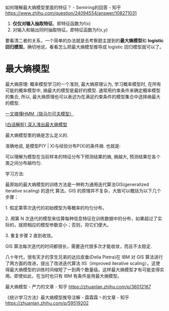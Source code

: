 




如何理解最大熵模型里面的特征？ - Semiring的回答 - 知乎
https://www.zhihu.com/question/24094554/answer/108271031


1.  **仅仅对输入抽取特征**。即特征函数为f(x)
2.  对输入和输出同时抽取特征。即特征函数为f(x,y)

  

要看清二者的关系，一个简单的办法就是去考察题主提到的**最大熵模型**和 **logistic 回归模型**。确切地说，看看怎么把最大熵模型推导成 logistic 回归模型就可以了。





# 最大熵模型

最大熵原理: 概率模型学习的一个准则, 最大熵原理认为, 学习概率模型时, 在所有可能的概率模型中, 熵最大的模型是最好的模型. 通常用约束条件来确定概率模型的集合, 所以, 最大熵原理也可以表述为在满足约束条件的模型集合中选择熵最大的模型. 



[一文搞懂HMM（隐马尔可夫模型）](https://www.cnblogs.com/skyme/p/4651331.html)


[[白话解析] 深入浅出最大熵模型](https://www.cnblogs.com/rossiXYZ/p/12244760.html)

最大熵模型里的熵是怎么定义的.

准确地说, 是模型P(Y | X)与经验分布P(X)的条件熵. 也就是:

可以理解为模型在当前样本的特征分布下预测结果的熵, 熵越大, 预测结果在各个类之间分布越均匀.








学习方法:

最原始的最大熵模型的训练方法是一种称为通用迭代算法GIS(generalized iterative scaling) 的迭代 算法。GIS 的原理并不复杂，大致可以概括为以下几个步骤：

1\. 假定第零次迭代的初始模型为等概率的均匀分布。

2\. 用第 N 次迭代的模型来估算每种信息特征在训练数据中的分布，如果超过了实际的，就把相应的模型参数变小；否则，将它们便大。

3\. 重复步骤 2 直到收敛。

GIS 算法每次迭代的时间都很长，需要迭代很多次才能收敛，而且不太稳定.

八十年代，很有天才的孪生兄弟的达拉皮垂(Della Pietra)在 IBM 对 GIS 算法进行了两方面的改进，提出了改进迭代算法 IIS（improved iterative scaling）。这使得最大熵模型的训练时间缩短了一到两个数量级。这样最大熵模型才有可能变得实用。即使如此，在当时也只有 IBM 有条件是用最大熵模型。


最大熵模型 - 严力的文章 - 知乎
https://zhuanlan.zhihu.com/p/36012167





《统计学习方法》最大熵模型推导注解 - 霖霖霖丶的文章 - 知乎
https://zhuanlan.zhihu.com/p/59519202







































































